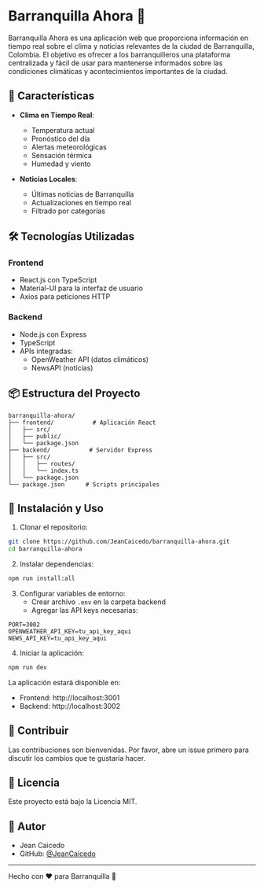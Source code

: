 # Barranquilla Ahora 🌅

Barranquilla Ahora es una aplicación web que proporciona información en tiempo real sobre el clima y noticias relevantes de la ciudad de Barranquilla, Colombia. El objetivo es ofrecer a los barranquilleros una plataforma centralizada y fácil de usar para mantenerse informados sobre las condiciones climáticas y acontecimientos importantes de la ciudad.

## 🚀 Características

- **Clima en Tiempo Real**: 
  - Temperatura actual
  - Pronóstico del día
  - Alertas meteorológicas
  - Sensación térmica
  - Humedad y viento

- **Noticias Locales**:
  - Últimas noticias de Barranquilla
  - Actualizaciones en tiempo real
  - Filtrado por categorías

## 🛠️ Tecnologías Utilizadas

### Frontend
- React.js con TypeScript
- Material-UI para la interfaz de usuario
- Axios para peticiones HTTP

### Backend
- Node.js con Express
- TypeScript
- APIs integradas:
  - OpenWeather API (datos climáticos)
  - NewsAPI (noticias)

## 📦 Estructura del Proyecto

```
barranquilla-ahora/
├── frontend/           # Aplicación React
│   ├── src/
│   ├── public/
│   └── package.json
├── backend/           # Servidor Express
│   ├── src/
│   │   ├── routes/
│   │   └── index.ts
│   └── package.json
└── package.json      # Scripts principales
```

## 🚀 Instalación y Uso

1. Clonar el repositorio:
```bash
git clone https://github.com/JeanCaicedo/barranquilla-ahora.git
cd barranquilla-ahora
```

2. Instalar dependencias:
```bash
npm run install:all
```

3. Configurar variables de entorno:
   - Crear archivo `.env` en la carpeta backend
   - Agregar las API keys necesarias:
```env
PORT=3002
OPENWEATHER_API_KEY=tu_api_key_aqui
NEWS_API_KEY=tu_api_key_aqui
```

4. Iniciar la aplicación:
```bash
npm run dev
```

La aplicación estará disponible en:
- Frontend: http://localhost:3001
- Backend: http://localhost:3002

## 🤝 Contribuir

Las contribuciones son bienvenidas. Por favor, abre un issue primero para discutir los cambios que te gustaría hacer.

## 📝 Licencia

Este proyecto está bajo la Licencia MIT.

## 👤 Autor

- Jean Caicedo
- GitHub: [@JeanCaicedo](https://github.com/JeanCaicedo)

---
Hecho con ❤️ para Barranquilla 🌅

